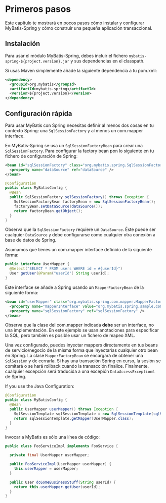 <a name="Primeros_pasos"></a>
# Primeros pasos

Este capítulo te mostrará en pocos pasos cómo instalar y configurar MyBatis-Spring y cómo construir
una pequeña aplicación transaccional.

## Instalación

Para usar el módulo MyBatis-Spring, debes incluir el fichero `mybatis-spring-${project.version}.jar` y sus dependencias en el classpath.

Si usas Maven simplemente añade la siguiente dependencia a tu pom.xml:

```xml
<dependency>
  <groupId>org.mybatis</groupId>
  <artifactId>mybatis-spring</artifactId>
  <version>${project.version}</version>
</dependency>
```

## Configuración rápida

Para usar MyBatis con Spring necesitas definir al menos dos cosas en tu contexto Spring: una `SqlSessionFactory` y al menos un com.mapper interface.

En MyBatis-Spring se usa un `SqlSessionFactoryBean` para crear una `SqlSessionFactory`. Para configurar la factory bean pon lo siguiente en tu fichero de configuración de Spring:

```xml
<bean id="sqlSessionFactory" class="org.mybatis.spring.SqlSessionFactoryBean">
  <property name="dataSource" ref="dataSource" />
</bean>
```

```java
@Configuration
public class MyBatisConfig {
  @Bean
  public SqlSessionFactory sqlSessionFactory() throws Exception {
    SqlSessionFactoryBean factoryBean = new SqlSessionFactoryBean();
    factoryBean.setDataSource(dataSource());
    return factoryBean.getObject();
  }
}
```

Observa que la `SqlSessionFactory` requiere un `DataSource`. Éste puede ser cualquier `DataSource` y debe configurarse como cualquier otra conexión a base de datos de Spring.

Asumamos que tienes un com.mapper interface definido de la siguiente forma:

```java
public interface UserMapper {
  @Select("SELECT * FROM users WHERE id = #{userId}")
  User getUser(@Param("userId") String userId);
}
```

Este interface se añade a Spring usando un `MapperFactoryBean` de la siguiente forma:

```xml
<bean id="userMapper" class="org.mybatis.spring.com.mapper.MapperFactoryBean">
  <property name="mapperInterface" value="org.mybatis.spring.sample.com.mapper.UserMapper" />
  <property name="sqlSessionFactory" ref="sqlSessionFactory" />
</bean>
```

Observa que la clase del com.mapper indicada **debe** ser un interface, no una implementación. En este ejemplo se usan anotaciones para especificar la SQL, pero también es posible usar un fichero de mapeo XML.

Una vez configurado, puedes inyectar mappers directamente en tus beans de servicio/negocio de la misma forma que inyectarías cualquier otro bean en Spring.
La clase `MapperFactoryBean` se encargará de obtener una `SqlSession` y de cerrarla. Si hay una transación Spring en curso, la sesión se comitará o se hará rollback cuando la transacción finalice.
Finalmente, cualquier excepción será traducida a una excepión `DataAccessException`s de Spring.

If you use the Java Configuration:

```java
@Configuration
public class MyBatisConfig {
  @Bean
  public UserMapper userMapper() throws Exception {
    SqlSessionTemplate sqlSessionTemplate = new SqlSessionTemplate(sqlSessionFactory());
    return sqlSessionTemplate.getMapper(UserMapper.class);
  }
}
```

Invocar a MyBatis es sólo una línea de código:

```java
public class FooServiceImpl implements FooService {

  private final UserMapper userMapper;

  public FooServiceImpl(UserMapper userMapper) {
    this.userMapper = userMapper;
  }

  public User doSomeBusinessStuff(String userId) {
    return this.userMapper.getUser(userId);
  }
}
```

